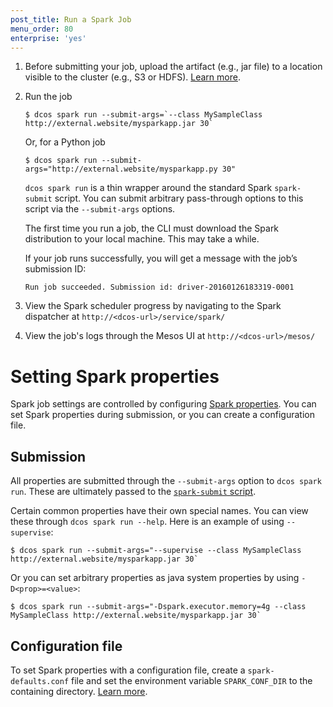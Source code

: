 ```yaml
---
post_title: Run a Spark Job
menu_order: 80
enterprise: 'yes'
---
```

1.  Before submitting your job, upload the artifact (e.g., jar file)
to a location visible to the cluster (e.g., S3 or HDFS). [Learn
more][13].

1.  Run the job

        $ dcos spark run --submit-args=`--class MySampleClass http://external.website/mysparkapp.jar 30`

    Or, for a Python job

        $ dcos spark run --submit-args="http://external.website/mysparkapp.py 30"

    `dcos spark run` is a thin wrapper around the standard Spark
`spark-submit` script. You can submit arbitrary pass-through options
to this script via the `--submit-args` options.

    The first time you run a job, the CLI must download the Spark
distribution to your local machine. This may take a while.

    If your job runs successfully, you will get a message with the
job’s submission ID:

        Run job succeeded. Submission id: driver-20160126183319-0001

1.  View the Spark scheduler progress by navigating to the Spark
dispatcher at `http://<dcos-url>/service/spark/`

1.  View the job's logs through the Mesos UI at
`http://<dcos-url>/mesos/`

# Setting Spark properties

Spark job settings are controlled by configuring [Spark
properties][14]. You can set Spark properties during submission, or
you can create a configuration file.

## Submission

All properties are submitted through the `--submit-args` option to
`dcos spark run`. These are ultimately passed to the [`spark-submit`
script][13].

Certain common properties have their own special names. You can view
these through `dcos spark run --help`. Here is an example of using
`--supervise`:

    $ dcos spark run --submit-args="--supervise --class MySampleClass http://external.website/mysparkapp.jar 30`

Or you can set arbitrary properties as java system properties by using
`-D<prop>=<value>`:

    $ dcos spark run --submit-args="-Dspark.executor.memory=4g --class MySampleClass http://external.website/mysparkapp.jar 30`

## Configuration file

To set Spark properties with a configuration file, create a
`spark-defaults.conf` file and set the environment variable
`SPARK_CONF_DIR` to the containing directory. [Learn more][15].

[13]: http://spark.apache.org/docs/latest/submitting-applications.html
[14]: http://spark.apache.org/docs/latest/configuration.html#spark-properties
[15]: http://spark.apache.org/docs/latest/configuration.html#overriding-configuration-directory